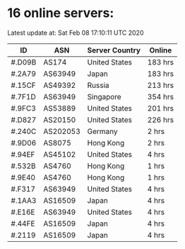 # 16 online servers:

Latest update at: Sat Feb 08 17:10:11 UTC 2020

| ID | ASN | Server Country | Online |
| -- | --- | -------------- | ------ |
| #.D09B | AS174 | United States | 183 hrs |
| #.2A79 | AS63949 | Japan | 183 hrs |
| #.15CF | AS49392 | Russia | 213 hrs |
| #.7F1D | AS63949 | Singapore | 354 hrs |
| #.9FC3 | AS53889 | United States | 201 hrs |
| #.D827 | AS20150 | United States | 226 hrs |
| #.240C | AS202053 | Germany | 2 hrs |
| #.9D06 | AS8075 | Hong Kong | 2 hrs |
| #.94EF | AS45102 | United States | 4 hrs |
| #.532B | AS4760 | Hong Kong | 1 hrs |
| #.9E40 | AS4760 | Hong Kong | 1 hrs |
| #.F317 | AS63949 | United States | 4 hrs |
| #.1AA3 | AS16509 | Japan | 4 hrs |
| #.E16E | AS63949 | United States | 4 hrs |
| #.44FE | AS16509 | Japan | 4 hrs |
| #.2119 | AS16509 | Japan | 4 hrs |

